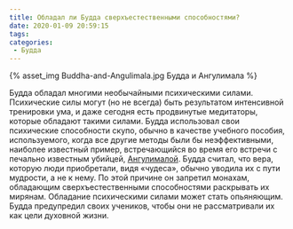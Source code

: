 ```yaml
---
title: Обладал ли Будда сверхъестественными способностями?
date: 2020-01-09 20:59:15
tags:
categories:
 - Будда
---
```

{% asset_img Buddha-and-Angulimala.jpg Будда и Ангулимала %}


Будда обладал многими необычайными психическими силами. Психические силы могут (но не всегда) быть результатом интенсивной тренировки ума, и даже сегодня есть продвинутые медитаторы, которые обладают такими силами. Будда использовал свои психические способности скупо, обычно в качестве учебного пособия, используемого, когда все другие методы были бы неэффективными, наиболее известный пример, встречающийся во время его встречи с печально известным убийцей, [Ангулималой](https://ru.wikipedia.org/wiki/%D0%90%D0%BD%D0%B3%D1%83%D0%BB%D0%B8%D0%BC%D0%B0%D0%BB%D0%B0). Будда считал, что вера, которую люди приобретали, видя «чудеса», обычно уводила их с пути мудрости, а не к нему. По этой причине он запретил монахам, обладающим сверхъестественными способностями раскрывать их мирянам. Обладание психическими силами может стать опьяняющим. Будда предупредил своих учеников, чтобы они не рассматривали их как цели духовной жизни.
